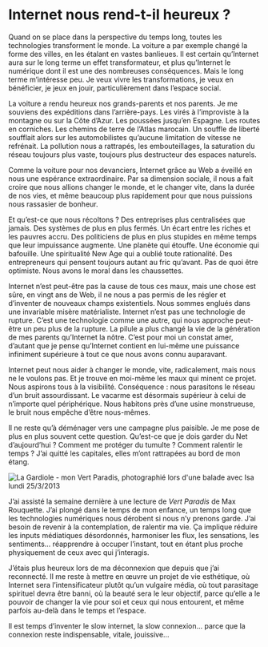 # Internet nous rend-t-il heureux ?

Quand on se place dans la perspective du temps long, toutes les technologies transforment le monde. La voiture a par exemple changé la forme des villes, en les étalant en vastes banlieues. Il est certain qu’Internet aura sur le long terme un effet transformateur, et plus qu’Internet le numérique dont il est une des nombreuses conséquences. Mais le long terme m’intéresse peu. Je veux vivre les transformations, je veux en bénéficier, je jeux en jouir, particulièrement dans l’espace social.<span id="more-31981"></span>

La voiture a rendu heureux nos grands-parents et nos parents. Je me souviens des expéditions dans l’arrière-pays. Les virés à l’improviste à la montagne ou sur la Côte d’Azur. Les poussées jusqu’en Espagne. Les routes en corniches. Les chemins de terre de l’Atlas marocain. Un souffle de liberté soufflait alors sur les automobilistes qu’aucune limitation de vitesse ne refrénait. La pollution nous a rattrapés, les embouteillages, la saturation du réseau toujours plus vaste, toujours plus destructeur des espaces naturels.

Comme la voiture pour nos devanciers, Internet grâce au Web a éveillé en nous une espérance extraordinaire. Par sa dimension sociale, il nous a fait croire que nous allions changer le monde, et le changer vite, dans la durée de nos vies, et même beaucoup plus rapidement pour que nous puissions nous rassasier de bonheur.

Et qu’est-ce que nous récoltons ? Des entreprises plus centralisées que jamais. Des systèmes de plus en plus fermés. Un écart entre les riches et les pauvres accru. Des politiciens de plus en plus stupides en même temps que leur impuissance augmente. Une planète qui étouffe. Une économie qui bafouille. Une spiritualité New Age qui a oublié toute rationalité. Des entrepreneurs qui pensent toujours autant au fric qu’avant. Pas de quoi être optimiste. Nous avons le moral dans les chaussettes.

Internet n’est peut-être pas la cause de tous ces maux, mais une chose est sûre, en vingt ans de Web, il ne nous a pas permis de les régler et d’inventer de nouveaux champs existentiels. Nous sommes englués dans une invariable misère matérialiste. Internet n’est pas une technologie de rupture. C’est une technologie comme une autre, qui nous approche peut-être un peu plus de la rupture. La pilule a plus changé la vie de la génération de mes parents qu’Internet la nôtre. C’est pour moi un constat amer, d’autant que je pense qu’Internet contient en lui-même une puissance infiniment supérieure à tout ce que nous avons connu auparavant.

Internet peut nous aider à changer le monde, vite, radicalement, mais nous ne le voulons pas. Et je trouve en moi-même les maux qui minent ce projet. Nous aspirons tous à la visibilité. Conséquence : nous parasitons le réseau d’un bruit assourdissant. Le vacarme est désormais supérieur à celui de n’importe quel périphérique. Nous habitons près d’une usine monstrueuse, le bruit nous empêche d’être nous-mêmes.

Il ne reste qu’à déménager vers une campagne plus paisible. Je me pose de plus en plus souvent cette question. Qu’est-ce que je dois garder du Net d’aujourd’hui ? Comment me protéger du tumulte ? Comment ralentir le temps ? J’ai quitté les capitales, elles m’ont rattrapées au bord de mon étang.

![La Gardiole - mon Vert Paradis, photographié lors d'une balade avec Isa lundi 25/3/2013](https://tcrouzet.com/images_tc/2013/03/f29e8ee4954511e295bf22000a9f390a_71.jpg)

J’ai assisté la semaine dernière à une lecture de *Vert Paradis* de Max Rouquette. J’ai plongé dans le temps de mon enfance, un temps long que les technologies numériques nous dérobent si nous n’y prenons garde. J’ai besoin de revenir à la contemplation, de ralentir ma vie. Ça implique réduire les inputs médiatiques désordonnés, harmoniser les flux, les sensations, les sentiments… réapprendre à occuper l’instant, tout en étant plus proche physiquement de ceux avec qui j’interagis.

J’étais plus heureux lors de ma déconnexion que depuis que j’ai reconnecté. Il me reste à mettre en œuvre un projet de vie esthétique, où Internet sera l’intensificateur plutôt qu’un vulgaire média, où tout parasitage spirituel devra être banni, où la beauté sera le leur objectif, parce qu’elle a le pouvoir de changer la vie pour soi et ceux qui nous entourent, et même parfois au-delà dans le temps et l’espace.

Il est temps d’inventer le slow internet, la slow connexion… parce que la connexion reste indispensable, vitale, jouissive…